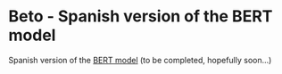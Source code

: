# Beto - Spanish version of the BERT model

Spanish version of the [BERT model](https://github.com/google-research/bert) (to be completed, hopefully soon...)
